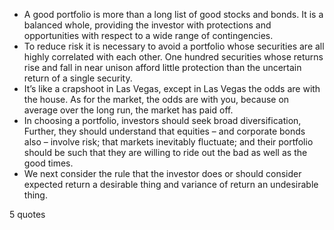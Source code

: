  - A good portfolio is more than a long list of good stocks and bonds. It is a balanced whole, providing the investor with protections and opportunities with respect to a wide range of contingencies.
 - To reduce risk it is necessary to avoid a portfolio whose securities are all highly correlated with each other. One hundred securities whose returns rise and fall in near unison afford little protection than the uncertain return of a single security.
 - It’s like a crapshoot in Las Vegas, except in Las Vegas the odds are with the house. As for the market, the odds are with you, because on average over the long run, the market has paid off.
 - In choosing a portfolio, investors should seek broad diversification, Further, they should understand that equities – and corporate bonds also – involve risk; that markets inevitably fluctuate; and their portfolio should be such that they are willing to ride out the bad as well as the good times.
 - We next consider the rule that the investor does or should consider expected return a desirable thing and variance of return an undesirable thing.

5 quotes